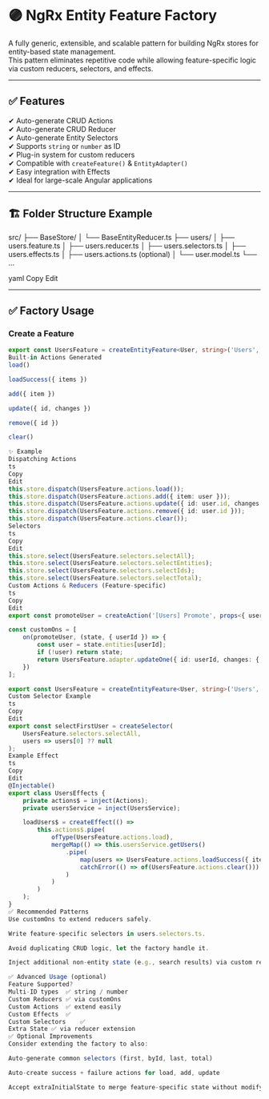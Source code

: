 # 🟣 NgRx Entity Feature Factory

A fully generic, extensible, and scalable pattern for building NgRx stores for entity-based state management.  
This pattern eliminates repetitive code while allowing feature-specific logic via custom reducers, selectors, and effects.

---

## ✅ Features

✔ Auto-generate CRUD Actions  
✔ Auto-generate CRUD Reducer  
✔ Auto-generate Entity Selectors  
✔ Supports `string` or `number` as ID  
✔ Plug-in system for custom reducers  
✔ Compatible with `createFeature()` & `EntityAdapter()`  
✔ Easy integration with Effects  
✔ Ideal for large-scale Angular applications  

---

## 🏗 Folder Structure Example

src/ ├── BaseStore/ │ └── BaseEntityReducer.ts ├── users/ │ ├── users.feature.ts │ ├── users.reducer.ts │ ├── users.selectors.ts │ ├── users.effects.ts │ ├── users.actions.ts (optional) │ └── user.model.ts └── ...

yaml
Copy
Edit

---

## ✅ Factory Usage

### Create a Feature

```ts
export const UsersFeature = createEntityFeature<User, string>('Users', customOns);
Built-in Actions Generated
load()

loadSuccess({ items })

add({ item })

update({ id, changes })

remove({ id })

clear()

✨ Example
Dispatching Actions
ts
Copy
Edit
this.store.dispatch(UsersFeature.actions.load());
this.store.dispatch(UsersFeature.actions.add({ item: user }));
this.store.dispatch(UsersFeature.actions.update({ id: user.id, changes: { name: 'New Name' } }));
this.store.dispatch(UsersFeature.actions.remove({ id: user.id }));
this.store.dispatch(UsersFeature.actions.clear());
Selectors
ts
Copy
Edit
this.store.select(UsersFeature.selectors.selectAll);
this.store.select(UsersFeature.selectors.selectEntities);
this.store.select(UsersFeature.selectors.selectIds);
this.store.select(UsersFeature.selectors.selectTotal);
Custom Actions & Reducers (Feature-specific)
ts
Copy
Edit
export const promoteUser = createAction('[Users] Promote', props<{ userId: string }>());

const customOns = [
    on(promoteUser, (state, { userId }) => {
        const user = state.entities[userId];
        if (!user) return state;
        return UsersFeature.adapter.updateOne({ id: userId, changes: { role: 'Admin' } }, state);
    })
];

export const UsersFeature = createEntityFeature<User, string>('Users', customOns);
Custom Selector Example
ts
Copy
Edit
export const selectFirstUser = createSelector(
    UsersFeature.selectors.selectAll,
    users => users[0] ?? null
);
Example Effect
ts
Copy
Edit
@Injectable()
export class UsersEffects {
    private actions$ = inject(Actions);
    private usersService = inject(UsersService);

    loadUsers$ = createEffect(() =>
        this.actions$.pipe(
            ofType(UsersFeature.actions.load),
            mergeMap(() => this.usersService.getUsers()
                .pipe(
                    map(users => UsersFeature.actions.loadSuccess({ items: users })),
                    catchError(() => of(UsersFeature.actions.clear()))
                )
            )
        )
    );
}
✅ Recommended Patterns
Use customOns to extend reducers safely.

Write feature-specific selectors in users.selectors.ts.

Avoid duplicating CRUD logic, let the factory handle it.

Inject additional non-entity state (e.g., search results) via custom reducer.

✅ Advanced Usage (optional)
Feature	Supported?
Multi-ID types	✅ string / number
Custom Reducers	✅ via customOns
Custom Actions	✅ extend easily
Custom Effects	✅
Custom Selectors	✅
Extra State	✅ via reducer extension
✅ Optional Improvements
Consider extending the factory to also:

Auto-generate common selectors (first, byId, last, total)

Auto-create success + failure actions for load, add, update

Accept extraInitialState to merge feature-specific state without modifying EntityState
